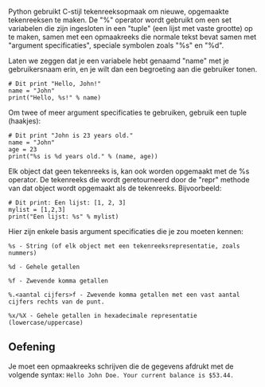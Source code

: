 Python gebruikt C-stijl tekenreeksopmaak om nieuwe, opgemaakte tekenreeksen te maken. De "%" operator wordt gebruikt om een set variabelen die zijn ingesloten in een "tuple" (een lijst met vaste grootte) op te maken, samen met een opmaakreeks die normale tekst bevat samen met "argument specificaties", speciale symbolen zoals "%s" en "%d".

Laten we zeggen dat je een variabele hebt genaamd "name" met je gebruikersnaam erin, en je wilt dan een begroeting aan die gebruiker tonen.

    # Dit print "Hello, John!"
    name = "John"
    print("Hello, %s!" % name)

Om twee of meer argument specificaties te gebruiken, gebruik een tuple (haakjes):

    # Dit print "John is 23 years old."
    name = "John"
    age = 23
    print("%s is %d years old." % (name, age))

Elk object dat geen tekenreeks is, kan ook worden opgemaakt met de %s operator. De tekenreeks die wordt geretourneerd door de "repr" methode van dat object wordt opgemaakt als de tekenreeks. Bijvoorbeeld:

    # Dit print: Een lijst: [1, 2, 3]
    mylist = [1,2,3]
    print("Een lijst: %s" % mylist)

Hier zijn enkele basis argument specificaties die je zou moeten kennen:


`%s - String (of elk object met een tekenreeksrepresentatie, zoals nummers)`

`%d - Gehele getallen`

`%f - Zwevende komma getallen`

`%.<aantal cijfers>f - Zwevende komma getallen met een vast aantal cijfers rechts van de punt.`

`%x/%X - Gehele getallen in hexadecimale representatie (lowercase/uppercase)`


Oefening
--------

Je moet een opmaakreeks schrijven die de gegevens afdrukt met de volgende syntax:
    `Hello John Doe. Your current balance is $53.44.`